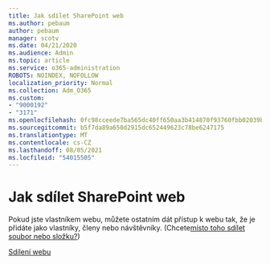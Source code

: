 ```yaml
---
title: Jak sdílet SharePoint web
ms.author: pebaum
author: pebaum
manager: scotv
ms.date: 04/21/2020
ms.audience: Admin
ms.topic: article
ms.service: o365-administration
ROBOTS: NOINDEX, NOFOLLOW
localization_priority: Normal
ms.collection: Adm_O365
ms.custom:
- "9000192"
- "3171"
ms.openlocfilehash: 0fc98cceede7ba565dc40ff650aa3b414870f93760fbb02039bd6f6469fdbf07
ms.sourcegitcommit: b5f7da89a650d2915dc652449623c78be6247175
ms.translationtype: MT
ms.contentlocale: cs-CZ
ms.lasthandoff: 08/05/2021
ms.locfileid: "54015505"
---
```

# <a name="how-to-share-a-sharepoint-site"></a>Jak sdílet SharePoint web

Pokud jste vlastníkem webu, můžete ostatním dát přístup k webu tak, že je přidáte jako vlastníky, členy nebo návštěvníky. (Chcete[místo toho sdílet soubor nebo složku?](https://support.office.com/article/share-sharepoint-files-or-folders-1fe37332-0f9a-4719-970e-d2578da4941c))

[Sdílení webu](https://support.office.com/article/share-a-site-958771a8-d041-4eb8-b51c-afea2eae3658)